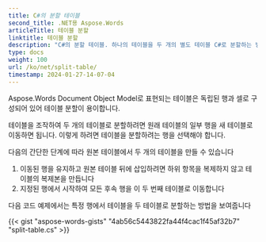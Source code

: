 ```yaml
---
title: C#의 분할 테이블
second_title: .NET용 Aspose.Words
articleTitle: 테이블 분할
linktitle: 테이블 분할
description: "C#의 분할 테이블. 하나의 테이블을 두 개의 별도 테이블 C#로 분할하는 방법."
type: docs
weight: 100
url: /ko/net/split-table/
timestamp: 2024-01-27-14-07-04
---
```


Aspose.Words Document Object Model로 표현되는 테이블은 독립된 행과 셀로 구성되어 있어 테이블 분할이 용이합니다.

테이블을 조작하여 두 개의 테이블로 분할하려면 원래 테이블의 일부 행을 새 테이블로 이동하면 됩니다. 이렇게 하려면 테이블을 분할하려는 행을 선택해야 합니다.

다음의 간단한 단계에 따라 원본 테이블에서 두 개의 테이블을 만들 수 있습니다

1. 이동된 행을 유지하고 원본 테이블 뒤에 삽입하려면 하위 항목을 복제하지 않고 테이블의 복제본을 만듭니다
2. 지정된 행에서 시작하여 모든 후속 행을 이 두 번째 테이블로 이동합니다

다음 코드 예제에서는 특정 행에서 테이블을 두 테이블로 분할하는 방법을 보여줍니다

{{< gist "aspose-words-gists" "4ab56c5443822fa44f4cac1f45af32b7" "split-table.cs" >}}
